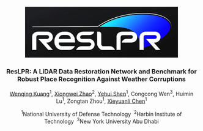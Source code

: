 <p align="center">
  <img src="./docs/figs/ResLPR_logo.png" alt="Project Logo" width="400"/>
</p>

<h3 align="center">ResLPR: A LiDAR Data Restoration Network and Benchmark for Robust Place Recognition Against Weather Corruptions</h3>

<p align="center">
  <a href="https://github.com/KuangWenqing">Wenqing Kuang</a><sup>1</sup>,
  <a href="https://github.com/Grandzxw">Xiongwei Zhao</a><sup>2</sup>,
  <a href="https://github.com/shenyehui">Yehui Shen</a><sup>1</sup>,
  Congcong Wen<sup>3</sup>,
  Huimin Lu<sup>1</sup>,
  Zongtan Zhou<sup>1</sup>,
  <a href="https://github.com/Chen-Xieyuanli">Xieyuanli Chen</a><sup>1</sup>
</p>

<p align="center"><sup>1</sup>National University of Defense Technology&nbsp;&nbsp;<sup>2</sup>Harbin Institute of Technology&nbsp;&nbsp;<sup>3</sup>New York University Abu Dhabi</p>
